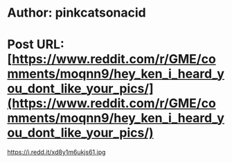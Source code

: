 # Author: pinkcatsonacid
# Post URL: [https://www.reddit.com/r/GME/comments/moqnn9/hey_ken_i_heard_you_dont_like_your_pics/](https://www.reddit.com/r/GME/comments/moqnn9/hey_ken_i_heard_you_dont_like_your_pics/)


https://i.redd.it/xd8y1m6ukjs61.jpg